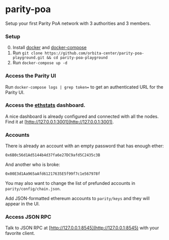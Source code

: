# parity-poa

Setup your first Parity PoA network with 3 authorities and 3 members.

### Setup

0. Install [docker](https://docs.docker.com/engine/installation/) and [docker-compose](https://docs.docker.com/compose/install/)
1. Run `git clone https://github.com/orbita-center/parity-poa-playground.git && cd parity-poa-playground`
2. Run `docker-compose up -d`

### Access the Parity UI
Run `docker-compose logs | grep token=` to get an authenticated URL for the Parity UI.

### Access the [ethstats](https://github.com/cubedro/eth-netstats) dashboard.
A nice dashboard is already configured and connected with all the nodes.
Find it at [http://127.0.0.1:3001](http://127.0.0.1:3001).

### Accounts
There is already an account with an empty password that has enough ether:

```
0x6B0c56d1Ad5144b4d37fa6e27DC9afd5C2435c3B
```

And another who is broke:
```
0x00E3d1Aa965aAfd61217635E5f99f7c1e567978f
```

You may also want to change the list of prefunded accounts in `parity/config/chain.json`.

Add JSON-formatted ethereum accounts to `parity/keys` and they will appear in the UI.

### Access JSON RPC 
Talk to JSON RPC at [http://127.0.0.1:8545](http://127.0.0.1:8545) with your favorite client.